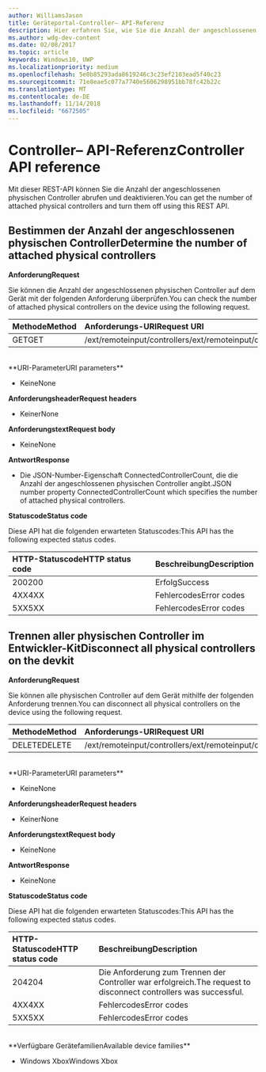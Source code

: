 ```yaml
---
author: WilliamsJason
title: Geräteportal-Controller– API-Referenz
description: Hier erfahren Sie, wie Sie die Anzahl der angeschlossenen physischen Controller abrufen und sie programmgesteuert deaktivieren.
ms.author: wdg-dev-content
ms.date: 02/08/2017
ms.topic: article
keywords: Windows10, UWP
ms.localizationpriority: medium
ms.openlocfilehash: 5e0b85293ada8619246c3c23ef2103ead5f40c23
ms.sourcegitcommit: 71e8eae5c077a7740e5606298951bb78fc42b22c
ms.translationtype: MT
ms.contentlocale: de-DE
ms.lasthandoff: 11/14/2018
ms.locfileid: "6672505"
---
```

# <a name="controller-api-reference"></a><span data-ttu-id="1116f-104">Controller– API-Referenz</span><span class="sxs-lookup"><span data-stu-id="1116f-104">Controller API reference</span></span>   
<span data-ttu-id="1116f-105">Mit dieser REST-API können Sie die Anzahl der angeschlossenen physischen Controller abrufen und deaktivieren.</span><span class="sxs-lookup"><span data-stu-id="1116f-105">You can get the number of attached physical controllers and turn them off using this REST API.</span></span>

## <a name="determine-the-number-of-attached-physical-controllers"></a><span data-ttu-id="1116f-106">Bestimmen der Anzahl der angeschlossenen physischen Controller</span><span class="sxs-lookup"><span data-stu-id="1116f-106">Determine the number of attached physical controllers</span></span>

**<span data-ttu-id="1116f-107">Anforderung</span><span class="sxs-lookup"><span data-stu-id="1116f-107">Request</span></span>**

<span data-ttu-id="1116f-108">Sie können die Anzahl der angeschlossenen physischen Controller auf dem Gerät mit der folgenden Anforderung überprüfen.</span><span class="sxs-lookup"><span data-stu-id="1116f-108">You can check the number of attached physical controllers on the device using the following request.</span></span>

<span data-ttu-id="1116f-109">Methode</span><span class="sxs-lookup"><span data-stu-id="1116f-109">Method</span></span>      | <span data-ttu-id="1116f-110">Anforderungs-URI</span><span class="sxs-lookup"><span data-stu-id="1116f-110">Request URI</span></span>
:------     | :-----
<span data-ttu-id="1116f-111">GET</span><span class="sxs-lookup"><span data-stu-id="1116f-111">GET</span></span> | <span data-ttu-id="1116f-112">/ext/remoteinput/controllers</span><span class="sxs-lookup"><span data-stu-id="1116f-112">/ext/remoteinput/controllers</span></span>
<br />
**<span data-ttu-id="1116f-113">URI-Parameter</span><span class="sxs-lookup"><span data-stu-id="1116f-113">URI parameters</span></span>**

- <span data-ttu-id="1116f-114">Keine</span><span class="sxs-lookup"><span data-stu-id="1116f-114">None</span></span>

**<span data-ttu-id="1116f-115">Anforderungsheader</span><span class="sxs-lookup"><span data-stu-id="1116f-115">Request headers</span></span>**

- <span data-ttu-id="1116f-116">Keiner</span><span class="sxs-lookup"><span data-stu-id="1116f-116">None</span></span>

**<span data-ttu-id="1116f-117">Anforderungstext</span><span class="sxs-lookup"><span data-stu-id="1116f-117">Request body</span></span>**   

- <span data-ttu-id="1116f-118">Keine</span><span class="sxs-lookup"><span data-stu-id="1116f-118">None</span></span>

**<span data-ttu-id="1116f-119">Antwort</span><span class="sxs-lookup"><span data-stu-id="1116f-119">Response</span></span>**   

- <span data-ttu-id="1116f-120">Die JSON-Number-Eigenschaft ConnectedControllerCount, die die Anzahl der angeschlossenen physischen Controller angibt.</span><span class="sxs-lookup"><span data-stu-id="1116f-120">JSON number property ConnectedControllerCount which specifies the number of attached physical controllers.</span></span>

**<span data-ttu-id="1116f-121">Statuscode</span><span class="sxs-lookup"><span data-stu-id="1116f-121">Status code</span></span>**

<span data-ttu-id="1116f-122">Diese API hat die folgenden erwarteten Statuscodes:</span><span class="sxs-lookup"><span data-stu-id="1116f-122">This API has the following expected status codes.</span></span>

<span data-ttu-id="1116f-123">HTTP-Statuscode</span><span class="sxs-lookup"><span data-stu-id="1116f-123">HTTP status code</span></span>      | <span data-ttu-id="1116f-124">Beschreibung</span><span class="sxs-lookup"><span data-stu-id="1116f-124">Description</span></span>
:------     | :-----
<span data-ttu-id="1116f-125">200</span><span class="sxs-lookup"><span data-stu-id="1116f-125">200</span></span> | <span data-ttu-id="1116f-126">Erfolg</span><span class="sxs-lookup"><span data-stu-id="1116f-126">Success</span></span>
<span data-ttu-id="1116f-127">4XX</span><span class="sxs-lookup"><span data-stu-id="1116f-127">4XX</span></span> | <span data-ttu-id="1116f-128">Fehlercodes</span><span class="sxs-lookup"><span data-stu-id="1116f-128">Error codes</span></span>
<span data-ttu-id="1116f-129">5XX</span><span class="sxs-lookup"><span data-stu-id="1116f-129">5XX</span></span> | <span data-ttu-id="1116f-130">Fehlercodes</span><span class="sxs-lookup"><span data-stu-id="1116f-130">Error codes</span></span>

## <a name="disconnect-all-physical-controllers-on-the-devkit"></a><span data-ttu-id="1116f-131">Trennen aller physischen Controller im Entwickler-Kit</span><span class="sxs-lookup"><span data-stu-id="1116f-131">Disconnect all physical controllers on the devkit</span></span>

**<span data-ttu-id="1116f-132">Anforderung</span><span class="sxs-lookup"><span data-stu-id="1116f-132">Request</span></span>**

<span data-ttu-id="1116f-133">Sie können alle physischen Controller auf dem Gerät mithilfe der folgenden Anforderung trennen.</span><span class="sxs-lookup"><span data-stu-id="1116f-133">You can disconnect all physical controllers on the device using the following request.</span></span>

<span data-ttu-id="1116f-134">Methode</span><span class="sxs-lookup"><span data-stu-id="1116f-134">Method</span></span>      | <span data-ttu-id="1116f-135">Anforderungs-URI</span><span class="sxs-lookup"><span data-stu-id="1116f-135">Request URI</span></span>
:------     | :-----
<span data-ttu-id="1116f-136">DELETE</span><span class="sxs-lookup"><span data-stu-id="1116f-136">DELETE</span></span> | <span data-ttu-id="1116f-137">/ext/remoteinput/controllers</span><span class="sxs-lookup"><span data-stu-id="1116f-137">/ext/remoteinput/controllers</span></span>
<br />
**<span data-ttu-id="1116f-138">URI-Parameter</span><span class="sxs-lookup"><span data-stu-id="1116f-138">URI parameters</span></span>**

- <span data-ttu-id="1116f-139">Keine</span><span class="sxs-lookup"><span data-stu-id="1116f-139">None</span></span>

**<span data-ttu-id="1116f-140">Anforderungsheader</span><span class="sxs-lookup"><span data-stu-id="1116f-140">Request headers</span></span>**

- <span data-ttu-id="1116f-141">Keiner</span><span class="sxs-lookup"><span data-stu-id="1116f-141">None</span></span>

**<span data-ttu-id="1116f-142">Anforderungstext</span><span class="sxs-lookup"><span data-stu-id="1116f-142">Request body</span></span>**   

- <span data-ttu-id="1116f-143">Keine</span><span class="sxs-lookup"><span data-stu-id="1116f-143">None</span></span>

**<span data-ttu-id="1116f-144">Antwort</span><span class="sxs-lookup"><span data-stu-id="1116f-144">Response</span></span>**   

- <span data-ttu-id="1116f-145">Keine</span><span class="sxs-lookup"><span data-stu-id="1116f-145">None</span></span> 

**<span data-ttu-id="1116f-146">Statuscode</span><span class="sxs-lookup"><span data-stu-id="1116f-146">Status code</span></span>**

<span data-ttu-id="1116f-147">Diese API hat die folgenden erwarteten Statuscodes:</span><span class="sxs-lookup"><span data-stu-id="1116f-147">This API has the following expected status codes.</span></span>

<span data-ttu-id="1116f-148">HTTP-Statuscode</span><span class="sxs-lookup"><span data-stu-id="1116f-148">HTTP status code</span></span>      | <span data-ttu-id="1116f-149">Beschreibung</span><span class="sxs-lookup"><span data-stu-id="1116f-149">Description</span></span>
:------     | :-----
<span data-ttu-id="1116f-150">204</span><span class="sxs-lookup"><span data-stu-id="1116f-150">204</span></span> | <span data-ttu-id="1116f-151">Die Anforderung zum Trennen der Controller war erfolgreich.</span><span class="sxs-lookup"><span data-stu-id="1116f-151">The request to disconnect controllers was successful.</span></span>
<span data-ttu-id="1116f-152">4XX</span><span class="sxs-lookup"><span data-stu-id="1116f-152">4XX</span></span> | <span data-ttu-id="1116f-153">Fehlercodes</span><span class="sxs-lookup"><span data-stu-id="1116f-153">Error codes</span></span>
<span data-ttu-id="1116f-154">5XX</span><span class="sxs-lookup"><span data-stu-id="1116f-154">5XX</span></span> | <span data-ttu-id="1116f-155">Fehlercodes</span><span class="sxs-lookup"><span data-stu-id="1116f-155">Error codes</span></span>

<br />
**<span data-ttu-id="1116f-156">Verfügbare Gerätefamilien</span><span class="sxs-lookup"><span data-stu-id="1116f-156">Available device families</span></span>**

* <span data-ttu-id="1116f-157">Windows Xbox</span><span class="sxs-lookup"><span data-stu-id="1116f-157">Windows Xbox</span></span>
